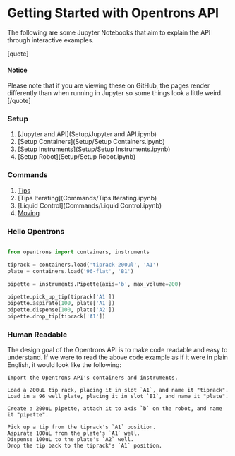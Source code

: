 # Getting Started with Opentrons API

The following are some Jupyter Notebooks that aim to explain the API through interactive examples.

[quote]
#### Notice
Please note that if you are viewing these on GitHub, the pages render differently than when running in Jupyter so some things look a little weird.
[/quote]

### Setup
1. [Jupyter and API](Setup/Jupyter and API.ipynb)
2. [Setup Containers](Setup/Setup Containers.ipynb)
3. [Setup Instruments](Setup/Setup Instruments.ipynb)
4. [Setup Robot](Setup/Setup Robot.ipynb)

### Commands
1. [Tips](Commands/Tips.ipynb)
2. [Tips Iterating](Commands/Tips Iterating.ipynb)
3. [Liquid Control](Commands/Liquid Control.ipynb)
4. [Moving](Commands/Moving.ipynb)

### Hello Opentrons

```python

from opentrons import containers, instruments

tiprack = containers.load('tiprack-200ul', 'A1')
plate = containers.load('96-flat', 'B1')

pipette = instruments.Pipette(axis='b', max_volume=200)

pipette.pick_up_tip(tiprack['A1'])
pipette.aspirate(100, plate['A1'])
pipette.dispense(100, plate['A2'])
pipette.drop_tip(tiprack['A1'])
```

### Human Readable

The design goal of the Opentrons API is to make code readable and easy to understand. If we were to read the above code example as if it were in plain English, it would look like the following:

```
Import the Opentrons API's containers and instruments.

Load a 200uL tip rack, placing it in slot `A1`, and name it "tiprack".
Load in a 96 well plate, placing it in slot `B1`, and name it "plate".

Create a 200uL pipette, attach it to axis `b` on the robot, and name it "pipette".

Pick up a tip from the tiprack's `A1` position.
Aspirate 100uL from the plate's `A1` well.
Dispense 100uL to the plate's `A2` well.
Drop the tip back to the tiprack's `A1` position.
```
